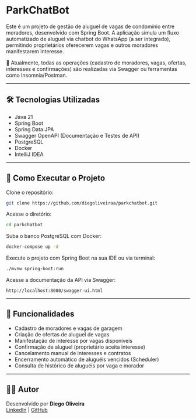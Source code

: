 
# ParkChatBot

Este é um projeto de gestão de aluguel de vagas de condomínio entre moradores, desenvolvido com Spring Boot. A aplicação simula um fluxo automatizado de aluguel via chatbot do WhatsApp (a ser integrado), permitindo proprietários oferecerem vagas e outros moradores manifestarem interesse.

💬 Atualmente, todas as operações (cadastro de moradores, vagas, ofertas, interesses e confirmações) são realizadas via Swagger ou ferramentas como Insomnia/Postman.

---

## 🛠️ Tecnologias Utilizadas

- Java 21  
- Spring Boot    
- Spring Data JPA  
- Swagger OpenAPI (Documentação e Testes de API)  
- PostgreSQL  
- Docker  
- IntelliJ IDEA  

---

## 🚀 Como Executar o Projeto

Clone o repositório:

```bash
git clone https://github.com/diegoliveiraa/parkchatbot.git
```

Acesse o diretório:

```bash
cd parkchatbot
```

Suba o banco PostgreSQL com Docker:

```bash
docker-compose up -d
```

Execute o projeto com Spring Boot na sua IDE ou via terminal:

```bash
./mvnw spring-boot:run
```

Acesse a documentação da API via Swagger:

```
http://localhost:8080/swagger-ui.html
```

---

## 📌 Funcionalidades

- Cadastro de moradores e vagas de garagem  
- Criação de ofertas de aluguel de vagas  
- Manifestação de interesse por vagas disponíveis  
- Confirmação de aluguel (proprietário aceita interesse)  
- Cancelamento manual de interesses e contratos  
- Encerramento automático de aluguéis vencidos (Scheduler)
- Consulta de histórico de aluguéis por vaga e morador 

---

## 👨‍💻 Autor

Desenvolvido por **Diego Oliveira**  
[LinkedIn](https://www.linkedin.com/in/diegoliveiraa/) | [GitHub](https://github.com/diegoliveiraa)
